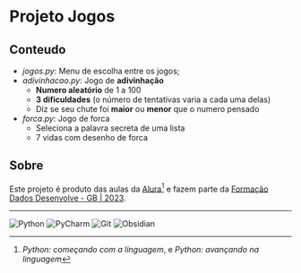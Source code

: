 # **Projeto Jogos**
## Conteudo
- _jogos.py_: Menu de escolha entre os jogos;
- _adivinhacao.py_: Jogo de **adivinhação** 
	- **Numero aleatório** de 1 a 100
	- **3 dificuldades** (o número de tentativas varia a cada uma delas)
	- Diz se seu chute foi **maior** ou **menor** que o numero pensado
- _forca.py_: Jogo de forca
	- Seleciona a palavra secreta de uma lista
	- 7 vidas com desenho de forca
	

## Sobre

Este projeto é produto das aulas da [Alura](https://www.alura.com.br)[^1] e fazem parte da [Formação Dados Desenvolve - GB | 2023](https://docs.google.com/document/d/e/2PACX-1vSFPoygh9JnGVi0v_K4cMhUdKsekd0kPcC3BoQgbG_Z8MmvySWGC0q0GkDiC5OkyO2wpZyPLVuG5J-w/pub).

***

![Python](https://img.shields.io/badge/python-3670A0?style=for-the-badge&logo=python&logoColor=ffdd54)
![PyCharm](https://img.shields.io/badge/pycharm-143?style=for-the-badge&logo=pycharm&logoColor=black&color=black&labelColor=green)
	![Git](https://img.shields.io/badge/git-%23F05033.svg?style=for-the-badge&logo=git&logoColor=white)
![Obsidian](https://img.shields.io/badge/Obsidian-%23483699.svg?style=for-the-badge&logo=obsidian&logoColor=white)

[^1]: _Python: começando com a linguagem_, e _Python: avançando na linguagem_ 

